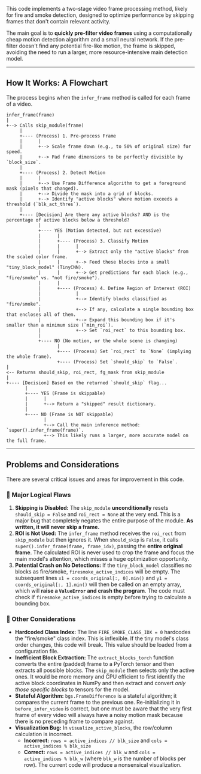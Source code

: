 This code implements a two-stage video frame processing method, likely for fire and smoke detection, designed to optimize performance by skipping frames that don't contain relevant activity.

The main goal is to **quickly pre-filter video frames** using a computationally cheap motion detection algorithm and a small neural network. If the pre-filter doesn't find any potential fire-like motion, the frame is skipped, avoiding the need to run a larger, more resource-intensive main detection model.

-----

## How It Works: A Flowchart

The process begins when the `infer_frame` method is called for each frame of a video.

```
infer_frame(frame)
|
+--> Calls skip_module(frame)
     |
     +---- (Process) 1. Pre-process Frame
     |      |
     |      +--> Scale frame down (e.g., to 50% of original size) for speed.
     |      +--> Pad frame dimensions to be perfectly divisible by `block_size`.
     |
     +---- (Process) 2. Detect Motion
     |      |
     |      +--> Use Frame Difference algorithm to get a foreground mask (pixels that changed).
     |      +--> Divide the mask into a grid of blocks.
     |      +--> Identify "active blocks" where motion exceeds a threshold (`blk_act_thres`).
     |
     +---- [Decision] Are there any active blocks? AND is the percentage of active blocks below a threshold?
            |
            +---- YES (Motion detected, but not excessive)
            |      |
            |      +---- (Process) 3. Classify Motion
            |      |      |
            |      |      +--> Extract only the "active blocks" from the scaled color frame.
            |      |      +--> Feed these blocks into a small "tiny_block_model" (TinyCNN).
            |      |      +--> Get predictions for each block (e.g., "fire/smoke" vs. "not fire/smoke").
            |      |
            |      +---- (Process) 4. Define Region of Interest (ROI)
            |             |
            |             +--> Identify blocks classified as "fire/smoke".
            |             +--> If any, calculate a single bounding box that encloses all of them.
            |             +--> Expand this bounding box if it's smaller than a minimum size (`min_roi`).
            |             +--> Set `roi_rect` to this bounding box.
            |
            +---- NO (No motion, or the whole scene is changing)
                   |
                   +---- (Process) Set `roi_rect` to `None` (implying the whole frame).
                   +---- (Process) Set `should_skip` to `False`.
|
<-- Returns should_skip, roi_rect, fg_mask from skip_module
|
+---- [Decision] Based on the returned `should_skip` flag...
       |
       +---- YES (Frame is skippable)
       |      |
       |      +--> Return a "skipped" result dictionary.
       |
       +---- NO (Frame is NOT skippable)
              |
              +--> Call the main inference method: `super().infer_frame(frame)`.
              +--> This likely runs a larger, more accurate model on the full frame.
```

-----

## Problems and Considerations

There are several critical issues and areas for improvement in this code.

### 🐛 Major Logical Flaws

1.  **Skipping is Disabled:** The `skip_module` **unconditionally** resets `should_skip = False` and `roi_rect = None` at the very end. This is a major bug that completely negates the entire purpose of the module. **As written, it will never skip a frame.**
2.  **ROI is Not Used:** The `infer_frame` method receives the `roi_rect` from `skip_module` but then ignores it. When `should_skip` is `False`, it calls `super().infer_frame(frame, frame_idx)`, passing the **entire original frame**. The calculated ROI is never used to crop the frame and focus the main model's attention, which misses a huge optimization opportunity.
3.  **Potential Crash on No Detections:** If the `tiny_block_model` classifies no blocks as fire/smoke, `firesmoke_active_indices` will be empty. The subsequent lines `x1 = coords_original[:, 0].min()` and `y1 = coords_original[:, 1].min()` will then be called on an empty array, which will **raise a `ValueError` and crash the program**. The code must check if `firesmoke_active_indices` is empty before trying to calculate a bounding box.

### 🤔 Other Considerations

  * **Hardcoded Class Index:** The line `FIRE_SMOKE_CLASS_IDX = 0` hardcodes the "fire/smoke" class index. This is inflexible. If the tiny model's class order changes, this code will break. This value should be loaded from a configuration file.
  * **Inefficient Block Extraction:** The `extract_blocks_torch` function converts the entire (padded) frame to a PyTorch tensor and then extracts all possible blocks. The `skip_module` then selects only the active ones. It would be more memory and CPU efficient to first identify the active block coordinates in NumPy and then extract and convert *only those specific blocks* to tensors for the model.
  * **Stateful Algorithm:** `bgs.FrameDifference` is a stateful algorithm; it compares the current frame to the previous one. Re-initializing it in `before_infer_video` is correct, but one must be aware that the very first frame of every video will always have a noisy motion mask because there is no preceding frame to compare against.
  * **Visualization Bug:** In `visualize_active_blocks`, the row/column calculation is incorrect.
      * **Incorrect:** `rows = active_indices // blk_size` and `cols = active_indices % blk_size`
      * **Correct:** `rows = active_indices // blk_w` and `cols = active_indices % blk_w` (where `blk_w` is the number of blocks per row). The current code will produce a nonsensical visualization.